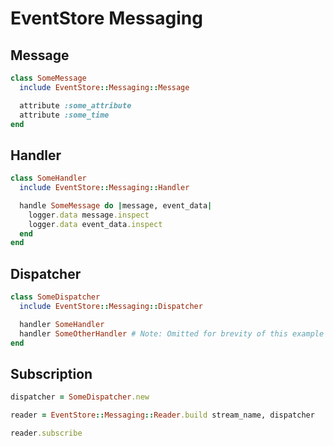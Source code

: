 # EventStore Messaging

## Message

```ruby
class SomeMessage
  include EventStore::Messaging::Message

  attribute :some_attribute
  attribute :some_time
end
```

## Handler

```ruby
class SomeHandler
  include EventStore::Messaging::Handler

  handle SomeMessage do |message, event_data|
    logger.data message.inspect
    logger.data event_data.inspect
  end
end
```

## Dispatcher

```ruby
class SomeDispatcher
  include EventStore::Messaging::Dispatcher

  handler SomeHandler
  handler SomeOtherHandler # Note: Omitted for brevity of this example
end
```

## Subscription

```ruby
dispatcher = SomeDispatcher.new

reader = EventStore::Messaging::Reader.build stream_name, dispatcher

reader.subscribe
```
